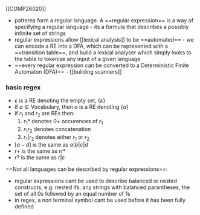 [[COMP26020]]

- patterns form a regular language. A ==regular expression== is a way of specifying a regular language - its a formula that describes a possibly infinite set of strings
- regular expressions allow [[lexical analysis]] to be ==automated== - we can encode a RE into a DFA, which can be represented with a ==transition table==, and build a lexical analyser which simply looks to the table to tokenize any input of a given language
- ==every regular expression can be converted to a Deterministic Finite Automaton (DFA)== - [[building scanners]]

### basic regex
- $\varepsilon$ is a RE denoting the empty set, $\{\varepsilon\}$
- if $a \in \textrm{Vocabulary}$, then $a$ is a RE denoting $\{a\}$
- if $r_1$ and $r_2$ are REs then:
	1. $r_1*$ denotes 0+ occurences of $r_1$
	2. $r_1r_2$ denotes concatenation
	3. $r_1|r_2$ denotes either $r_1$ or $r_2$
- $[a-d]$ is the same as $a|b|c|d$
- $r+$ is the same as $rr*$
- $r?$ is the same as $r|\varepsilon$

==Not all languages can be described by regular expressions==:
- regular expressions cant be used to describe balanced or nested constructs, e.g. nested ifs, any strings with balanced parantheses, the set of all 0s followed by an equal number of 1s
- in regex, a non terminal symbol cant be used before it has been fully defined